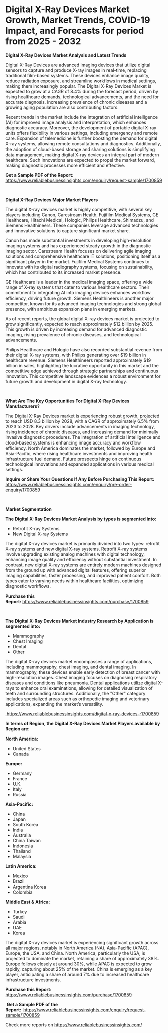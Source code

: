 <p><h1>Digital X-Ray Devices Market Growth, Market Trends, COVID-19 Impact, and Forecasts for period from 2025 - 2032</h1></p><p><strong>Digital X-Ray Devices Market Analysis and Latest Trends</strong></p>
<p><p>Digital X-Ray Devices are advanced imaging devices that utilize digital sensors to capture and produce X-ray images in real-time, replacing traditional film-based systems. These devices enhance image quality, reduce radiation exposure, and streamline workflows in medical settings, making them increasingly popular. The Digital X-Ray Devices Market is expected to grow at a CAGR of 8.4% during the forecast period, driven by rising healthcare demands, technological advancements, and the need for accurate diagnosis. Increasing prevalence of chronic diseases and a growing aging population are also contributing factors.</p><p>Recent trends in the market include the integration of artificial intelligence (AI) for improved image analysis and interpretation, which enhances diagnostic accuracy. Moreover, the development of portable digital X-ray units offers flexibility in various settings, including emergency and remote care. Expansion of telemedicine is further boosting the demand for digital X-ray systems, allowing remote consultations and diagnostics. Additionally, the adoption of cloud-based storage and sharing solutions is simplifying data management, making digital X-ray devices an integral part of modern healthcare. Such innovations are expected to propel the market forward, making diagnostic processes more efficient and effective.</p></p>
<p><strong>Get a Sample PDF of the Report:&nbsp;</strong> <a href="https://www.reliablebusinessinsights.com/enquiry/request-sample/1700859?utm_campaign=3048&utm_medium=2&utm_source=Github&utm_content=ia&utm_term=27032025&utm_id=digital-x-ray-devices">https://www.reliablebusinessinsights.com/enquiry/request-sample/1700859</a></p>
<p>&nbsp;</p>
<p><strong>Digital X-Ray Devices Major Market Players</strong></p>
<p><p>The digital X-ray devices market is highly competitive, with several key players including Canon, Carestream Health, Fujifilm Medical Systems, GE Healthcare, Hitachi Medical, Hologic, Philips Healthcare, Shimadzu, and Siemens Healthineers. These companies leverage advanced technologies and innovative solutions to capture significant market share.</p><p>Canon has made substantial investments in developing high-resolution imaging systems and has experienced steady growth in the diagnostic imaging sector. Carestream Health focuses on delivering agile imaging solutions and comprehensive healthcare IT solutions, positioning itself as a significant player in the market. Fujifilm Medical Systems continues to innovate with its digital radiography systems, focusing on sustainability, which has contributed to its increased market presence.</p><p>GE Healthcare is a leader in the medical imaging space, offering a wide range of X-ray systems that cater to various healthcare sectors. Their commitment to integrating AI into imaging devices enhances workflow efficiency, driving future growth. Siemens Healthineers is another major competitor, known for its advanced imaging technologies and strong global presence, with ambitious expansion plans in emerging markets.</p><p>As of recent reports, the global digital X-ray devices market is projected to grow significantly, expected to reach approximately $12 billion by 2025. This growth is driven by increasing demand for advanced diagnostic imaging, rising prevalence of chronic diseases, and technological advancements.</p><p>Philips Healthcare and Hologic have also recorded substantial revenue from their digital X-ray systems, with Philips generating over $19 billion in healthcare revenue. Siemens Healthineers reported approximately $19 billion in sales, highlighting the lucrative opportunity in this market and the competitive edge achieved through strategic partnerships and continuous innovation. This competitive landscape evidences a robust environment for future growth and development in digital X-ray technology.</p></p>
<p>&nbsp;</p>
<p><strong>What Are The Key Opportunities For Digital X-Ray Devices Manufacturers?</strong></p>
<p><p>The Digital X-Ray Devices market is experiencing robust growth, projected to reach USD 8.3 billion by 2028, with a CAGR of approximately 6.5% from 2023 to 2028. Key drivers include advancements in imaging technology, rising incidence of chronic diseases, and increasing demand for minimally invasive diagnostic procedures. The integration of artificial intelligence and cloud-based systems is enhancing image accuracy and workflow efficiency. North America dominates the market, followed by Europe and Asia-Pacific, where rising healthcare investments and improving health infrastructure fuel demand. Future prospects hinge on continuous technological innovations and expanded applications in various medical settings.</p></p>
<p><strong>Inquire or Share Your Questions If Any Before Purchasing This Report:</strong> <a href="https://www.reliablebusinessinsights.com/enquiry/pre-order-enquiry/1700859?utm_campaign=3048&utm_medium=2&utm_source=Github&utm_content=ia&utm_term=27032025&utm_id=digital-x-ray-devices">https://www.reliablebusinessinsights.com/enquiry/pre-order-enquiry/1700859</a></p>
<p>&nbsp;</p>
<p><strong>Market Segmentation</strong></p>
<p><strong>The Digital X-Ray Devices Market Analysis by types is segmented into:</strong></p>
<p><ul><li>Retrofit X-ray Systems</li><li>New Digital X-ray Systems</li></ul></p>
<p><p>The digital X-ray devices market is primarily divided into two types: retrofit X-ray systems and new digital X-ray systems. Retrofit X-ray systems involve upgrading existing analog machines with digital technology, enhancing image quality and efficiency without substantial investment. In contrast, new digital X-ray systems are entirely modern machines designed from the ground up with advanced digital features, offering superior imaging capabilities, faster processing, and improved patient comfort. Both types cater to varying needs within healthcare facilities, optimizing diagnostic workflows.</p></p>
<p><strong>Purchase this Report:&nbsp;</strong><a href="https://www.reliablebusinessinsights.com/purchase/1700859?utm_campaign=3048&utm_medium=2&utm_source=Github&utm_content=ia&utm_term=27032025&utm_id=digital-x-ray-devices">https://www.reliablebusinessinsights.com/purchase/1700859</a></p>
<p>&nbsp;</p>
<p><strong>The Digital X-Ray Devices Market Industry Research by Application is segmented into:</strong></p>
<p><ul><li>Mammography</li><li>Chest Imaging</li><li>Dental</li><li>Other</li></ul></p>
<p><p>The digital X-ray devices market encompasses a range of applications, including mammography, chest imaging, and dental imaging. In mammography, these devices enable early detection of breast cancer with high-resolution images. Chest imaging focuses on diagnosing respiratory diseases and conditions like pneumonia. Dental applications utilize digital X-rays to enhance oral examinations, allowing for detailed visualization of teeth and surrounding structures. Additionally, the "Other" category includes specialized areas such as orthopedic imaging and veterinary applications, expanding the market’s versatility.</p></p>
<p><a href="https://www.reliablebusinessinsights.com/digital-x-ray-devices-r1700859?utm_campaign=3048&utm_medium=2&utm_source=Github&utm_content=ia&utm_term=27032025&utm_id=digital-x-ray-devices">&nbsp;https://www.reliablebusinessinsights.com/digital-x-ray-devices-r1700859</a></p>
<p><strong>In terms of Region, the Digital X-Ray Devices Market Players available by Region are:</strong></p>
<p>
    <p> <strong> North America: </strong>
        <ul>
            <li>United States</li>
            <li>Canada</li>
        </ul>
        </p> 
    <p> <strong> Europe: </strong>
        <ul>
            <li>Germany</li>
            <li>France</li>
            <li>U.K.</li>
            <li>Italy</li>
            <li>Russia</li>
        </ul>
        </p> 
    <p> <strong> Asia-Pacific: </strong>
        <ul>
            <li>China</li>
            <li>Japan</li>
            <li>South Korea</li>
            <li>India</li>
            <li>Australia</li>
            <li>China Taiwan</li>
            <li>Indonesia</li>
            <li>Thailand</li>
            <li>Malaysia</li>
        </ul>
        </p> 
    <p> <strong> Latin America: </strong>
        <ul>
            <li>Mexico</li>
            <li>Brazil</li>
            <li>Argentina Korea</li>
            <li>Colombia</li>
        </ul>
        </p> 
    <p> <strong> Middle East & Africa: </strong>
        <ul>
            <li>Turkey</li>
            <li>Saudi</li>
            <li>Arabia</li>
            <li>UAE</li>
            <li>Korea</li>
        </ul>
    </p>
    </p>
<p><p>The digital X-ray devices market is experiencing significant growth across all major regions, notably in North America (NA), Asia-Pacific (APAC), Europe, the USA, and China. North America, particularly the USA, is projected to dominate the market, retaining a share of approximately 38%. Europe follows closely at around 30%, while APAC is expected to grow rapidly, capturing about 25% of the market. China is emerging as a key player, anticipating a share of around 7% due to increased healthcare infrastructure investments.</p></p>
<p><strong>Purchase this Report: </strong><a href="https://www.reliablebusinessinsights.com/purchase/1700859?utm_campaign=3048&utm_medium=2&utm_source=Github&utm_content=ia&utm_term=27032025&utm_id=digital-x-ray-devices">https://www.reliablebusinessinsights.com/purchase/1700859</a></p>
<p>&nbsp;<strong>Get a Sample PDF of the Report:&nbsp;&nbsp;</strong><a href="https://www.reliablebusinessinsights.com/enquiry/request-sample/1700859?utm_campaign=3048&utm_medium=2&utm_source=Github&utm_content=ia&utm_term=27032025&utm_id=digital-x-ray-devices">https://www.reliablebusinessinsights.com/enquiry/request-sample/1700859</a></p>
<p><strong></strong></p>
<p>Check more reports on <a href="https://www.reliablebusinessinsights.com/?utm_campaign=3048&utm_medium=2&utm_source=Github&utm_content=ia&utm_term=27032025&utm_id=digital-x-ray-devices">https://www.reliablebusinessinsights.com/</a></p>